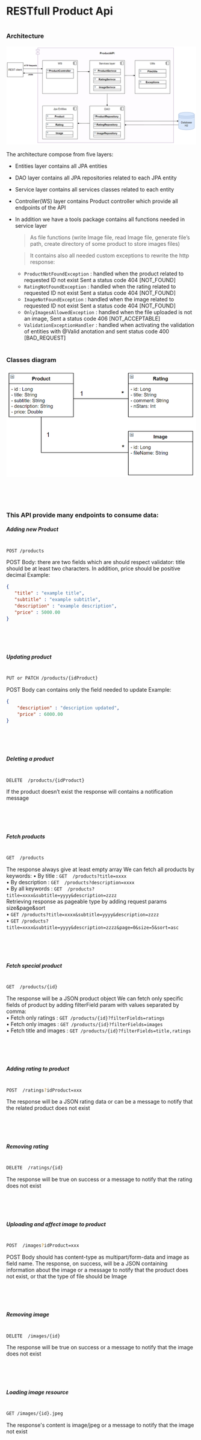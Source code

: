 # RESTfull Product Api
 #
 # 
 
 ### Architecture
![alt text](https://raw.githubusercontent.com/abdev2019/ProductApi/master/architecture.PNG)

The architecture compose from five layers:

-   Entities layer contains all JPA entities
-	DAO layer contains all JPA repositories related to each JPA entity
-	Service layer contains all services classes related to each entity
-	Controller(WS) layer contains Product controller which provide all endpoints of the API
-	In addition we have a tools package contains all functions needed in service layer
    >As file functions (write Image file, read Image file, generate file’s path, create directory of some product to store images files)

    >It contains also all needed custom exceptions to rewrite the http response: 
    -    `ProductNotFoundException` : handled when the product related to requested ID not exist 
         Sent a status code 404 [NOT_FOUND]
    -	`RatingNotFoundException` : handled when the rating related to requested ID not exist 
Sent a status code 404 [NOT_FOUND]
    -	`ImageNotFoundException` : handled when the image related to requested ID not exist
Sent a status code 404 [NOT_FOUND]
    -	`OnlyImagesAllowedException` : handled when the file uploaded is not an image, 
Sent a status code 406 [NOT_ACCEPTABLE]
    - `ValidationExceptionHandler` : handled when activating the validation of entities with @Valid anotation and sent  status code 400 [BAD_REQUEST]
    <br/>
### Classes diagram
![alt text](https://raw.githubusercontent.com/abdev2019/ProductApi/master/diagramClasses.PNG)
  
<br/><br/><br/>
 
 ### This API provide many endpoints to consume data:
 
##### Adding new Product
#
```sh
POST /products
```
POST Body: there are two fields which are should respect validator: title should be at least two characters. In addition, price should be positive decimal 
Example:
```json
{
   "title" : "example title", 
   "subtitle" : "example subtitle", 
   "description" : "example description",
   "price" : 5000.00
} 
```
<br/><br/><br/>

##### Updating product 
#
```sh
PUT or PATCH /products/{idProduct}
``` 

POST Body can contains only the field needed to update
Example:
```json
{ 
    "description" : "description updated",
    "price" : 6000.00
} 
```
  
<br/><br/><br/>
  
##### Deleting a product 
#
```sh
DELETE  /products/{idProduct}
``` 

If the product doesn’t exist the response will contains a notification message

   
<br/><br/><br/>
##### Fetch products 
#
```sh
GET  /products
``` 

The response always give at least empty array
We can fetch all products by keywords:
•	By title : `GET  /products?title=xxxx `<br/>
•	By description : `GET  /products?description=xxxx`<br/>
•	By all keywords : `GET  /products?title=xxxx&subtitle=yyyy&description=zzzz`<br/>
Retrieving response as pageable type by adding request params size&page&sort<br/>
•	`GET /products?title=xxxx&subtitle=yyyy&description=zzzz`<br/>
•	`GET /products?title=xxxx&subtitle=yyyy&description=zzzz&page=0&size=5&sort=asc`<br/>


<br/><br/><br/>
 
##### Fetch special product 
#
```sh
GET  /products/{id}
```  

The response will be a JSON product object
We can fetch only specific fields of product by adding filterField param with values separated by comma: <br/>
•	Fetch only ratings : `GET /products/{id}?filterFields=ratings`<br/>
•	Fetch only images : `GET /products/{id}?filterFields=images`<br/>
•	Fetch title and images : `GET /products/{id}?filterFields=title,ratings`


<br/><br/><br/>
 
##### Adding rating to product  
#
```sh
POST  /ratings?idProduct=xxx
```   

The response will be a JSON rating data or can be a message to notify that the related product does not exist


<br/><br/><br/>
 
##### Removing rating 
#
```sh
DELETE  /ratings/{id}
```     
The response will be true on success or a message to notify that the rating does not exist


<br/><br/><br/>
 
##### Uploading and affect image to product 
#
```sh
POST  /images?idProduct=xxx
```      

POST Body should has content-type as multipart/form-data and image as field name. 
The response, on success, will be a JSON containing information about the image or a message to notify that the product does not exist, or that the type of file should be Image


<br/><br/><br/>
 
##### Removing image 
#
```sh
DELETE  /images/{id}
```    

The response will be true on success or a message to notify that the image does not exist


<br/><br/><br/>
 
##### Loading image resource 
#
```sh
GET /images/{id}.jpeg
```     
The response's content is image/jpeg  or a message to notify that the image not exist

 
#
#
#
#
#
# 
 
 
  
